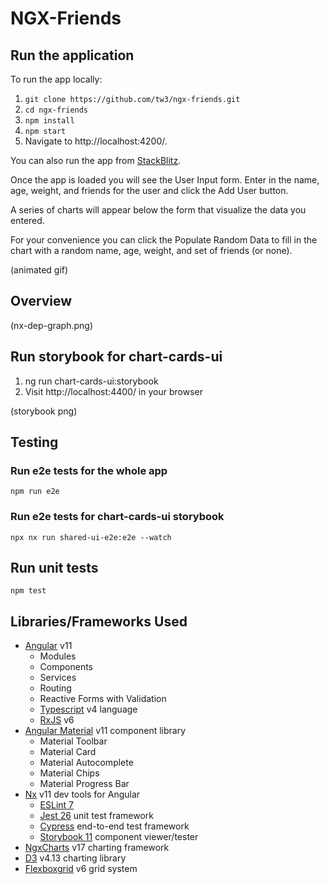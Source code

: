 # NGX-Friends

## Run the application

To run the app locally:

1. `git clone https://github.com/tw3/ngx-friends.git`
1. `cd ngx-friends`
1. `npm install`
1. `npm start`
1. Navigate to http://localhost:4200/.

You can also run the app from [StackBlitz](https://stackblitz.com/github/tw3/ngx-friends).

Once the app is loaded you will see the User Input form. Enter in the name, age, weight, and friends for the user and
click the Add User button.

A series of charts will appear below the form that visualize the data you entered.

For your convenience you can click the Populate Random Data to fill in the chart with a random name, age, weight, and
set of friends (or none).

(animated gif)

## Overview

(nx-dep-graph.png)

## Run storybook for chart-cards-ui

1. ng run chart-cards-ui:storybook
2. Visit http://localhost:4400/ in your browser

(storybook png)

## Testing

### Run e2e tests for the whole app

```
npm run e2e
```

### Run e2e tests for chart-cards-ui storybook

```
npx nx run shared-ui-e2e:e2e --watch
```

## Run unit tests

```
npm test
```

## Libraries/Frameworks Used

- [Angular](https://angular.io/) v11
  - Modules
  - Components
  - Services
  - Routing
  - Reactive Forms with Validation
  - [Typescript](https://www.typescriptlang.org/) v4 language
  - [RxJS](https://rxjs-dev.firebaseapp.com/guide/overview) v6
- [Angular Material](https://material.angular.io/) v11 component library
  - Material Toolbar
  - Material Card
  - Material Autocomplete
  - Material Chips
  - Material Progress Bar
- [Nx](https://nx.dev/angular) v11 dev tools for Angular
  - [ESLint 7](https://eslint.org/)
  - [Jest 26](https://jestjs.io/) unit test framework
  - [Cypress](https://www.cypress.io/) end-to-end test framework
  - [Storybook 11](https://storybook.js.org/) component viewer/tester
- [NgxCharts](https://swimlane.github.io/ngx-charts/) v17 charting framework
- [D3](https://d3js.org/) v4.13 charting library
- [Flexboxgrid](http://flexboxgrid.com/) v6 grid system
 
